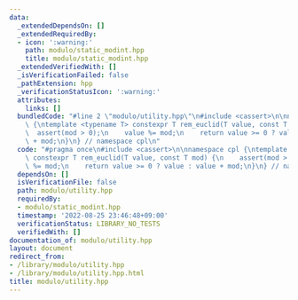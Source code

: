 ```yaml
---
data:
  _extendedDependsOn: []
  _extendedRequiredBy:
  - icon: ':warning:'
    path: modulo/static_modint.hpp
    title: modulo/static_modint.hpp
  _extendedVerifiedWith: []
  _isVerificationFailed: false
  _pathExtension: hpp
  _verificationStatusIcon: ':warning:'
  attributes:
    links: []
  bundledCode: "#line 2 \"modulo/utility.hpp\"\n#include <cassert>\n\nnamespace cpl\
    \ {\ntemplate <typename T> constexpr T rem_euclid(T value, const T mod) {\n  \
    \  assert(mod > 0);\n    value %= mod;\n    return value >= 0 ? value : value\
    \ + mod;\n}\n} // namespace cpl\n"
  code: "#pragma once\n#include <cassert>\n\nnamespace cpl {\ntemplate <typename T>\
    \ constexpr T rem_euclid(T value, const T mod) {\n    assert(mod > 0);\n    value\
    \ %= mod;\n    return value >= 0 ? value : value + mod;\n}\n} // namespace cpl"
  dependsOn: []
  isVerificationFile: false
  path: modulo/utility.hpp
  requiredBy:
  - modulo/static_modint.hpp
  timestamp: '2022-08-25 23:46:48+09:00'
  verificationStatus: LIBRARY_NO_TESTS
  verifiedWith: []
documentation_of: modulo/utility.hpp
layout: document
redirect_from:
- /library/modulo/utility.hpp
- /library/modulo/utility.hpp.html
title: modulo/utility.hpp
---
```

